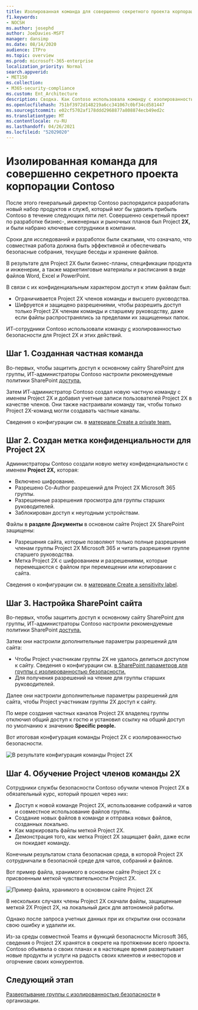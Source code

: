 ```yaml
---
title: Изолированная команда для совершенно секретного проекта корпорации Contoso
f1.keywords:
- NOCSH
ms.author: josephd
author: JoeDavies-MSFT
manager: dansimp
ms.date: 08/14/2020
audience: ITPro
ms.topic: overview
ms.prod: microsoft-365-enterprise
localization_priority: Normal
search.appverid:
- MET150
ms.collection:
- M365-security-compliance
ms.custom: Ent_Architecture
description: Сводка. Как Contoso использовала команду с изолированностью безопасности для совершенно секретного проекта для разработки нового набора продуктов и служб.
ms.openlocfilehash: 751bf3972d148219a6cc341067c0bf34cd581447
ms.sourcegitcommit: e02cf5702af178ddd2968877a808874ecb49ed2c
ms.translationtype: MT
ms.contentlocale: ru-RU
ms.lasthandoff: 04/26/2021
ms.locfileid: "52029020"
---
```

# <a name="isolated-team-for-a-top-secret-project-of-the-contoso-corporation"></a>Изолированная команда для совершенно секретного проекта корпорации Contoso

После этого генеральный директор Contoso распорядился разработать новый набор продуктов и служб, который мог бы удвоить прибыль Contoso в течение следующих пяти лет. Совершенно секретный проект по разработке бизнес-, инженерных и рыночных планов был Project **2X,** и были набрано ключевые сотрудники в компании. 

Сроки для исследований и разработок были сжатыми, что означало, что совместная работа должна быть эффективной и обеспечивать безопасные собрания, текущие беседы и хранение файлов.

В результате для Project 2X были бизнес-планы, спецификации продукта и инженерии, а также маркетинговые материалы и расписания в виде файлов Word, Excel и PowerPoint. 

В связи с их конфиденциальным характером доступ к этим файлам был:

- Ограничивается Project 2X членов команды и высшего руководства.
- Шифруется и защищено разрешениями, чтобы разрешить доступ только Project 2X членам команды и старшему руководству, даже если файлы распространялись за пределами их защищенных папок.

ИТ-сотрудники Contoso использовали команду [с](secure-teams-security-isolation.md) изолированностью безопасности для Project 2X и этих действий.

## <a name="step-1-created-a-private-team"></a>Шаг 1. Созданная частная команда

Во-первых, чтобы защитить доступ к основному сайту SharePoint для группы, ИТ-администраторы Contoso настроили рекомендуемые политики SharePoint [доступа.](../security/office-365-security/sharepoint-file-access-policies.md)

Затем ИТ-администратор Contoso создал новую частную команду с именем Project 2X и добавил учетные записи пользователей Project 2X в качестве членов. Они также настраивали команду так, чтобы только Project 2X-команд могли создавать частные каналы.

Сведения о конфигурации см. в [материале Create a private team.](secure-teams-security-isolation.md#create-a-private-team)

## <a name="step-2-created-a-sensitivity-label-for-the-project-2x-team"></a>Шаг 2. Создан метка конфиденциальности для Project 2X

Администраторы Contoso создали новую метку конфиденциальности с именем **Project 2X,** которая:

- Включено шифрование.
- Разрешено Co-Author разрешений для Project 2X Microsoft 365 группы.
- Разрешенные разрешения просмотра для группы старших руководителей.
- Заблокирован доступ к неугодным устройствам.

Файлы в **разделе Документы** в основном сайте Project 2X SharePoint защищены:

- Разрешения сайта, которые позволяют только полные разрешения членам группы Project 2X Microsoft 365 и читать разрешения группе старшего руководства.
- Метка Project 2X с шифрованием и разрешениями, которые перемещаются с файлом при перемещении или копировании с сайта.

Сведения о конфигурации см. в [материале Create a sensitivity label](secure-teams-security-isolation.md#create-a-sensitivity-label).

## <a name="step-3-configured-the-underlying-sharepoint-site"></a>Шаг 3. Настройка SharePoint сайта

Во-первых, чтобы защитить доступ к основному сайту SharePoint для группы, ИТ-администраторы Contoso настроили рекомендуемые политики SharePoint [доступа.](../security/office-365-security/sharepoint-file-access-policies.md)

Затем они настроили дополнительные параметры разрешений для сайта:

- Чтобы Project участникам группы 2X не удалось делиться доступом к сайту. Сведения о конфигурации см. [в SharePoint параметров для группы с изолированностью безопасности.](secure-teams-security-isolation.md#sharepoint-settings)
- Для получения разрешений на чтение для группы старших руководителей.

Далее они настроили дополнительные параметры разрешений для сайта, чтобы Project участникам группы 2X доступ к сайту. 

По мере создания частных каналов Project 2X владелец группы отключил общий доступ к гостю и установил ссылку на общий доступ по умолчанию к значению **Specific people.**

Вот итоговая конфигурация команды Project 2X с изолированностью безопасности.

![В результате конфигурация команды Project 2X](../media/contoso-team-for-top-secret-project.png)

 ## <a name="step-4-trained-project-2x-team-members"></a>Шаг 4. Обучение Project членов команды 2X

Сотрудники службы безопасности Contoso обучили членов Project 2X в обязательный курс, который прошел через них:

- Доступ к новой команде Project 2X, использование собраний и чатов и совместное использование файлов группы.
- Создание новых файлов в команде и отправка новых файлов, созданных локально.
- Как маркировать файлы меткой Project 2X.
- Демонстрация того, как метка Project 2X защищает файл, даже если он покидает команду.

Конечным результатом стала безопасная среда, в которой Project 2X сотрудничали в безопасной среде для чатов, собраний и файлов.

Вот пример файла, хранимого в основном сайте Project 2X с присвоенным меткой чувствительности Project 2X.

![Пример файла, хранимого в основном сайте Project 2X](../media/contoso-team-for-top-secret-project-example.png)

В нескольких случаях члены Project 2X скачали файлы, защищенные меткой 2X Project 2X, на локальный диск для автономной работы. 

Однако после запроса учетных данных при их открытии они осознали свою ошибку и удалили их.

Из-за среды совместной Teams и функций безопасности Microsoft 365, сведения о Project 2X хранятся в секрете на протяжении всего проекта. Contoso объявила о своих планах и в настоящее время развертывает новые продукты и услуги на радость своих клиентов и инвесторов и огорчение своих конкурентов.

## <a name="next-step"></a>Следующий этап

[Развертывание группы с изолированностью безопасности](secure-teams-security-isolation.md) в организации.

